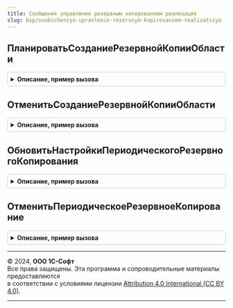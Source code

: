 ```yaml
---
title: Сообщения управление резервным копированием реализация
slug: bsp/soobscheniya-upravlenie-rezervnym-kopirovaniem-realizatsiya
---
```



## ПланироватьСозданиеРезервнойКопииОбласти
<details style="margin: 1em 0; padding: 0.5em; border: 1px solid #ccc; border-radius: 6px;">

<summary style="font-weight: bold; cursor: pointer;">Описание, пример вызова</summary>

```bsl

// Обработка входящих сообщений с типом {HTTP://www.1c.ru/SaaS/ManageZonesBackup/a.b.c.d}PlanZoneBackup.
// @skip-warning ПустойМетод - особенность реализации.
//
// Параметры:
//  КодОбластиДанных - Число - код области данных,
//  ИдентификаторРезервнойКопии - УникальныйИдентификатор - идентификатор резервной копии,
//  МоментРезервнойКопии - Дата - дата и время резервной копии,
//  Принудительно - Булево - флаг принудительного создания резервной копии.
//  ДляПоддержки - Булево - признак создания копии для службы поддержки.
//
Процедура ПланироватьСозданиеРезервнойКопииОбласти(Знач КодОбластиДанных, Экспорт
```

Пример вызова
```bsl
СообщенияУправлениеРезервнымКопированиемРеализация.ПланироватьСозданиеРезервнойКопииОбласти(КодОбластиДанных, );
```
</details>

## ОтменитьСозданиеРезервнойКопииОбласти
<details style="margin: 1em 0; padding: 0.5em; border: 1px solid #ccc; border-radius: 6px;">

<summary style="font-weight: bold; cursor: pointer;">Описание, пример вызова</summary>

```bsl

// Обработка входящих сообщений с типом {HTTP://www.1c.ru/SaaS/ManageZonesBackup/a.b.c.d}CancelZoneBackup.
// @skip-warning ПустойМетод - особенность реализации.
//
// Параметры:
//  КодОбластиДанных - Число - код области данных,
//  ИдентификаторРезервнойКопии - УникальныйИдентификатор - идентификатор резервной копии.
//
Процедура ОтменитьСозданиеРезервнойКопииОбласти(Знач КодОбластиДанных, Знач ИдентификаторРезервнойКопии) Экспорт
```

Пример вызова
```bsl
СообщенияУправлениеРезервнымКопированиемРеализация.ОтменитьСозданиеРезервнойКопииОбласти(КодОбластиДанных, ИдентификаторРезервнойКопии) 
```
</details>

## ОбновитьНастройкиПериодическогоРезервногоКопирования
<details style="margin: 1em 0; padding: 0.5em; border: 1px solid #ccc; border-radius: 6px;">

<summary style="font-weight: bold; cursor: pointer;">Описание, пример вызова</summary>

```bsl

// Обработка входящих сообщений с типом
// {HTTP://www.1c.ru/SaaS/ManageZonesBackup/a.b.c.d}UpdateScheduledZoneBackupSettings.
// @skip-warning ПустойМетод - особенность реализации.
//
// Параметры:
//  ОбластьДанных - Число - значение разделителя области данных.
//  Настройки - Структура - новые настройки резервного копирования.
//
Процедура ОбновитьНастройкиПериодическогоРезервногоКопирования(Знач ОбластьДанных, Знач Настройки) Экспорт
```

Пример вызова
```bsl
СообщенияУправлениеРезервнымКопированиемРеализация.ОбновитьНастройкиПериодическогоРезервногоКопирования(ОбластьДанных, Настройки) 
```
</details>

## ОтменитьПериодическоеРезервноеКопирование
<details style="margin: 1em 0; padding: 0.5em; border: 1px solid #ccc; border-radius: 6px;">

<summary style="font-weight: bold; cursor: pointer;">Описание, пример вызова</summary>

```bsl

// Обработка входящих сообщений с типом {HTTP://www.1c.ru/SaaS/ManageZonesBackup/a.b.c.d}CancelScheduledZoneBackup.
// @skip-warning ПустойМетод - особенность реализации.
//
// Параметры:
//  ОбластьДанных - Число - значение разделителя области данных.
//
Процедура ОтменитьПериодическоеРезервноеКопирование(Знач ОбластьДанных) Экспорт
```

Пример вызова
```bsl
СообщенияУправлениеРезервнымКопированиемРеализация.ОтменитьПериодическоеРезервноеКопирование(ОбластьДанных) 
```
</details>

---

© 2024, **ООО 1С-Софт**  
Все права защищены. Эта программа и сопроводительные материалы предоставляются  
в соответствии с условиями лицензии [Attribution 4.0 International (CC BY 4.0)](https://creativecommons.org/licenses/by/4.0/legalcode).

---
